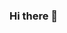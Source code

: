 ### Hi there 👋

<!--
**laiba-yousaf/laiba-yousaf** is a ✨ _special_ ✨ repository because its `README.md` (this file) appears on your GitHub profile.
<body>
  <div align="center">
    <h1> Hi there, I'm laiba yousaf👋<a href="#"></h1>
  </div>
<p align="center">
  <a href="https://github.com/laibayousaf"><img src="https://readme-typing-svg.herokuapp.com?lines=Computer+Science+Student;Full+Stack+Web+Developer;DS%20|%20AI%20|%20ML|%20NLP|%20Enthusiast;Graphic%20Designer;Always%20learning%20new%20Technology&center=true&width=500&height=50"></a>
  
</p>
<h1 align="center"> Connect with me: </h1>
<p align="center">
<a href="https://google.qwiklabs.com/public_profiles/dff7937b-6235-4aab-8242-6a42d03d7aa5" target="blank"><img align="center" src="https://cdn.jsdelivr.net/npm/simple-icons@2.17.0/icons/qwiklabs.svg" alt="laibayousaf" height="30" width="40" /></a>
<a href="https://codepen.io/laibayousaf" target="blank"><img align="center" src="https://cdn.jsdelivr.net/npm/simple-icons@3.0.1/icons/codepen.svg" alt="laibayousaf" height="30" width="40" /></a>
<a href="https://leetcode.com/laibayousaf/" target="blank"><img align="center" src="https://cdn.jsdelivr.net/npm/simple-icons@2.17.0/icons/leetcode.svg" alt="laibayousaf" height="30" width="40" /></a>
<a href="https://dev.to/laibayousaf" target="blank"><img align="center" src="https://cdn.jsdelivr.net/npm/simple-icons@3.0.1/icons/dev-dot-to.svg" alt="laibayousaf" height="30" width="40" /></a>
<a href="https://www.linkedin.com/in/laiba-yousaf/" target="blank"><img align="center" src="https://cdn.jsdelivr.net/npm/simple-icons@3.0.1/icons/linkedin.svg" alt="laibayousaf" height="30" width="40" /></a>
<a href="https://stackoverflow.com/users/16696790/laibayousaf" target="blank"><img align="center" src="https://cdn.jsdelivr.net/npm/simple-icons@3.0.1/icons/stackoverflow.svg" alt="laibayousaf" height="30" width="40" /></a>
</p>
<br>
<h2 align="center"> Contribution Graph: </h2>
[![laiba's GitHub Activity Graph](https://activity-graph.herokuapp.com/graph?username=laibayousaf&theme=xcode)](https://github.com/laibayousaf)
<h2 align="center"><i>⚙ GitHub Analytics:</i></h2>
<p align="center">
  <a href="https://github.com/laiba-yousaf"><span>
    <img height="180em" src="https://github-readme-stats.vercel.app/api?username=laiba-yousaf&count_private=true&show_icons=true&theme=radical&&include_all_commits=true"/>
    <img height="180em" src="https://github-readme-stats-eight-theta.vercel.app/api/top-langs/?username=laiba-yousaf&hide=html,css,javascript,scss&layout=compact&langs_count=8&theme=radical"/>
    <img align="center" src="https://github-profile-summary-cards.vercel.app/api/cards/profile-details?username=laibayousaf&theme=dracula" />
    </span></a>
</p>
<p align="center">
  <img width="80%" src="https://github-readme-streak-stats.herokuapp.com/?user=laibayousaf&theme=radical&show_icons=true&locale=en&layout=demo&hide_border=true" />
</p>
<br/>
<h2 align="center">🏆 GitHub Profile Trophy:</h2>
<p align="center">
<a href="https://github.com/laibayousaf">
  <img width=600 src="https://github-profile-trophy.vercel.app/?username=laibayousaf&theme=discord"/>
</a>
</p>
<hr>
<h2 align>Spotify Playing 🎧</h2>
    
![Spotify](https://novatorem.vercel.app/api/spotify)
    
